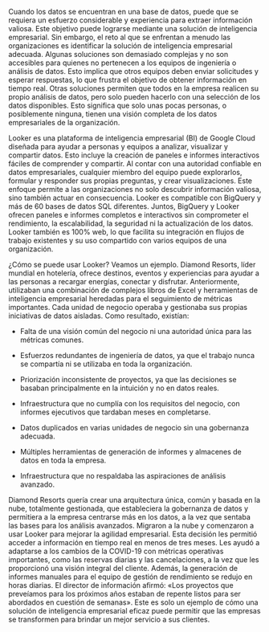 Cuando los datos se encuentran en una base de datos, puede que se requiera un esfuerzo considerable y experiencia para extraer información valiosa. Este objetivo puede lograrse mediante una solución de inteligencia empresarial. Sin embargo, el reto al que se enfrentan a menudo las organizaciones es identificar la solución de inteligencia empresarial adecuada. Algunas soluciones son demasiado complejas y no son accesibles para quienes no pertenecen a los equipos de ingeniería o análisis de datos. Esto implica que otros equipos deben enviar solicitudes y esperar respuestas, lo que frustra el objetivo de obtener información en tiempo real. Otras soluciones permiten que todos en la empresa realicen su propio análisis de datos, pero solo pueden hacerlo con una selección de los datos disponibles. Esto significa que solo unas pocas personas, o posiblemente ninguna, tienen una visión completa de los datos empresariales de la organización.

Looker es una plataforma de inteligencia empresarial (BI) de Google Cloud diseñada para ayudar a personas y equipos a analizar, visualizar y compartir datos. Esto incluye la creación de paneles e informes interactivos fáciles de comprender y compartir. Al contar con una autoridad confiable en datos empresariales, cualquier miembro del equipo puede explorarlos, formular y responder sus propias preguntas, y crear visualizaciones. Este enfoque permite a las organizaciones no solo descubrir información valiosa, sino también actuar en consecuencia. Looker es compatible con BigQuery y más de 60 bases de datos SQL diferentes. Juntos, BigQuery y Looker ofrecen paneles e informes completos e interactivos sin comprometer el rendimiento, la escalabilidad, la seguridad ni la actualización de los datos. Looker también es 100% web, lo que facilita su integración en flujos de trabajo existentes y su uso compartido con varios equipos de una organización.

¿Cómo se puede usar Looker? Veamos un ejemplo. Diamond Resorts, líder mundial en hotelería, ofrece destinos, eventos y experiencias para ayudar a las personas a recargar energías, conectar y disfrutar. Anteriormente, utilizaban una combinación de complejos libros de Excel y herramientas de inteligencia empresarial heredadas para el seguimiento de métricas importantes. Cada unidad de negocio operaba y gestionaba sus propias iniciativas de datos aisladas. Como resultado, existían:

- Falta de una visión común del negocio ni una autoridad única para las métricas comunes.

- Esfuerzos redundantes de ingeniería de datos, ya que el trabajo nunca se compartía ni se utilizaba en toda la organización.

- Priorización inconsistente de proyectos, ya que las decisiones se basaban principalmente en la intuición y no en datos reales.

- Infraestructura que no cumplía con los requisitos del negocio, con informes ejecutivos que tardaban meses en completarse.

- Datos duplicados en varias unidades de negocio sin una gobernanza adecuada.

- Múltiples herramientas de generación de informes y almacenes de datos en toda la empresa.

- Infraestructura que no respaldaba las aspiraciones de análisis avanzado.

Diamond Resorts quería crear una arquitectura única, común y basada en la nube, totalmente gestionada, que estableciera la gobernanza de datos y permitiera a la empresa centrarse más en los datos, a la vez que sentaba las bases para los análisis avanzados. Migraron a la nube y comenzaron a usar Looker para mejorar la agilidad empresarial. Esta decisión les permitió acceder a información en tiempo real en menos de tres meses. Les ayudó a adaptarse a los cambios de la COVID-19 con métricas operativas importantes, como las reservas diarias y las cancelaciones, a la vez que les proporcionó una visión integral del cliente. Además, la generación de informes manuales para el equipo de gestión de rendimiento se redujo en horas diarias. El director de información afirmó: «Los proyectos que preveíamos para los próximos años estaban de repente listos para ser abordados en cuestión de semanas». Este es solo un ejemplo de cómo una solución de inteligencia empresarial eficaz puede permitir que las empresas se transformen para brindar un mejor servicio a sus clientes.